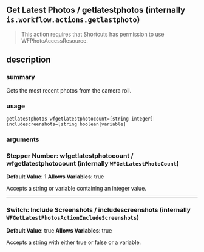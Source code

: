 
## Get Latest Photos / getlatestphotos (internally `is.workflow.actions.getlastphoto`)


> This action requires that Shortcuts has permission to use WFPhotoAccessResource.


## description
### summary
Gets the most recent photos from the camera roll.


### usage
`getlatestphotos wfgetlatestphotocount=[string integer] includescreenshots=[string boolean|variable]`

### arguments
### Stepper Number: wfgetlatestphotocount / wfgetlatestphotocount (internally `WFGetLatestPhotoCount`)
**Default Value**: 1
**Allows Variables**: true


Accepts a string 
or variable
containing an integer value.

---

### Switch: Include Screenshots / includescreenshots (internally `WFGetLatestPhotosActionIncludeScreenshots`)
**Default Value**: true
**Allows Variables**: true


Accepts a string with either true or false
or a variable.
